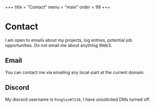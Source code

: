 +++
title = "Contact"
menu = "main"
order = 99
+++

# Contact

I am open to emails about my projects, log entries, potential job opportunities.
Do not email me about anything Web3.

## Email

You can contact me via emailing any local-part at the current domain.

## Discord

My discord username is `Pongles#7210`, I have unsolicited DMs turned off.